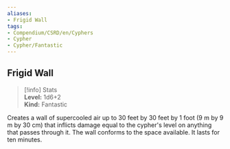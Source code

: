 ```yaml
---
aliases:
- Frigid Wall
tags:
- Compendium/CSRD/en/Cyphers
- Cypher
- Cypher/Fantastic
---
```


  
## Frigid Wall  
>[!info] Stats  
> **Level:** 1d6+2  
> **Kind:** Fantastic
  
Creates a wall of supercooled air up to 30 feet by 30 feet by 1 foot (9 m by 9 m by 30 cm) that inflicts damage equal to the cypher's level on anything that passes through it. The wall conforms to the space available. It lasts for ten minutes.